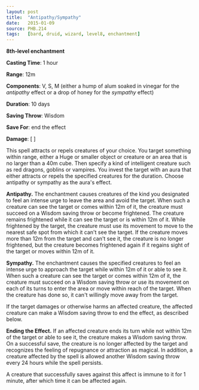 ```yaml
---
layout: post
title:  "Antipathy/Sympathy"
date:   2015-01-09
source: PHB.214
tags:   [bard, druid, wizard, level8, enchantment]
---
```


**8th-level enchantment**

**Casting Time**: 1 hour

**Range**: 12m

**Components**: V, S, M (either a hump of alum soaked in vinegar for the _antipathy_ effect or a drop of honey for the _sympathy_ effect)

**Duration**: 10 days

**Saving Throw**: Wisdom

**Save For**: end the effect

**Damage**: [ ]

This spell attracts or repels creatures of your choice. You target something within range, either a Huge or smaller object or creature or an area that is no larger than a 40m cube. Then specify a kind of intelligent creature such as red dragons, goblins or vampires. You invest the target with an aura that either attracts or repels the specified creatures for the duration. Choose antipathy or sympathy as the aura's effect.

**Antipathy.** The enchantment causes creatures of the kind you designated to feel an intense urge to leave the area and avoid the target. When such a creature can see the target or comes within 12m of it, the creature must succeed on a Wisdom saving throw or become frightened. The creature remains frightened while it can see the target or is within 12m of it. While frightened by the target, the creature must use its movement to move to the nearest safe spot from which it can't see the target. If the creature moves more than 12m from the target and can't see it, the creature is no longer frightened, but the creature becomes frightened again if it regains sight of the target or moves within 12m of it.

**Sympathy.** The enchantment causes the specified creatures to feel an intense urge to approach the target while within 12m of it or able to see it.  When such a creature can see the target or comes within 12m of it, the creature must succeed on a Wisdom saving throw or use its movement on each of its turns to enter the area or move within reach of the target. When the creature has done so, it can't willingly move away from the target.

If the target damages or otherwise harms an affected creature, the affected creature can make a Wisdom saving throw to end the effect, as described below.

**Ending the Effect.** If an affected creature ends its turn while not within 12m of the target or able to see it, the creature makes a Wisdom saving throw. On a successful save, the creature is no longer affected by the target and recognizes the feeling of repugnance or attraction as magical. In addition, a creature affected by the spell is allowed another Wisdom saving throw every 24 hours while the spell persists.

A creature that successfully saves against this affect is immune to it for 1 minute, after which time it can be affected again.
